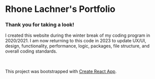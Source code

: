 # Rhone Lachner's Portfolio 
### Thank you for taking a look!

I created this website during the winter break of my coding program in 2020/2021. I am now returning to this code in 2023 to update UX/UI, design, functionality, performance, logic, packages, file structure, and overall coding standards. 



<br></br>
This project was bootstrapped with [Create React App](https://github.com/facebook/create-react-app).
